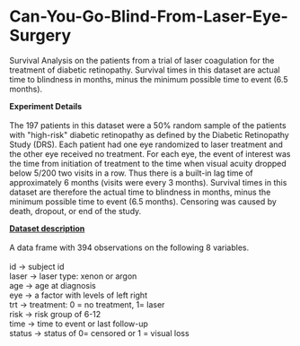 # Can-You-Go-Blind-From-Laser-Eye-Surgery
Survival Analysis on the patients from a trial of laser coagulation for the treatment of diabetic retinopathy. Survival times in this dataset are actual time to blindness in months, minus the minimum possible time to event (6.5 months).

**Experiment Details**
<br><br>
The 197 patients in this dataset were a 50% random sample of the patients with "high-risk" diabetic retinopathy as defined by the Diabetic Retinopathy Study (DRS). Each patient had one eye randomized to laser treatment and the other eye received no treatment. For each eye, the event of interest was the time from initiation of treatment to the time when visual acuity dropped below 5/200 two visits in a row. Thus there is a built-in lag time of approximately 6 months (visits were every 3 months). Survival times in this dataset are therefore the actual time to blindness in months, minus the minimum possible time to event (6.5 months). Censoring was caused by death, dropout, or end of the study.

**<u>Dataset description</u>**
<br><br>
A data frame with 394 observations on the following 8 variables.
<br><br>
id -> subject id
<br>
laser -> laser type: xenon or argon
<br>
age -> age at diagnosis
<br>
eye -> a factor with levels of left right
<br>
trt -> treatment: 0 = no treatment, 1= laser
<br>
risk -> risk group of 6-12
<br>
time -> time to event or last follow-up
<br>
status -> status of 0= censored or 1 = visual loss
<br>



